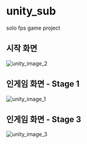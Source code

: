 # unity_sub
solo fps game project

## 시작 화면
![unity_image_2](https://github.com/namgungcold/unity_sub/assets/105970056/8a8d87a1-5c63-4fa4-947b-7417768db030)
## 인게임 화면 - Stage 1
![unity_image_1](https://github.com/namgungcold/unity_sub/assets/105970056/af2c2fc4-ee04-48b6-9c73-311a900b1a57)
## 인게임 화면 - Stage 3
![unity_image_3](https://github.com/namgungcold/unity_sub/assets/105970056/b2145737-e826-4f42-aa50-f8063cc0e526)

